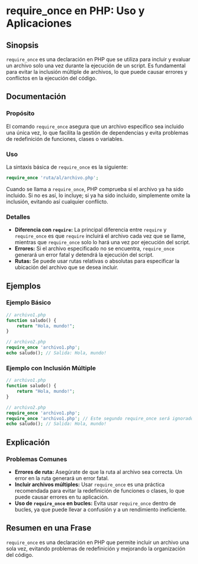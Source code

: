 <!--
Meta Description: # require_once en PHP: Uso y Aplicaciones ## Sinopsis `require_once` es una declaración en PHP que se utiliza para incluir y evaluar un archivo solo u...
Meta Keywords: require_once, php, que, archivo, una
-->

# require_once en PHP: Uso y Aplicaciones

## Sinopsis
`require_once` es una declaración en PHP que se utiliza para incluir y evaluar un archivo solo una vez durante la ejecución de un script. Es fundamental para evitar la inclusión múltiple de archivos, lo que puede causar errores y conflictos en la ejecución del código.

## Documentación
### Propósito
El comando `require_once` asegura que un archivo específico sea incluido una única vez, lo que facilita la gestión de dependencias y evita problemas de redefinición de funciones, clases o variables.

### Uso
La sintaxis básica de `require_once` es la siguiente:

```php
require_once 'ruta/al/archivo.php';
```

Cuando se llama a `require_once`, PHP comprueba si el archivo ya ha sido incluido. Si no es así, lo incluye; si ya ha sido incluido, simplemente omite la inclusión, evitando así cualquier conflicto.

### Detalles
- **Diferencia con `require`:** La principal diferencia entre `require` y `require_once` es que `require` incluirá el archivo cada vez que se llame, mientras que `require_once` solo lo hará una vez por ejecución del script.
- **Errores:** Si el archivo especificado no se encuentra, `require_once` generará un error fatal y detendrá la ejecución del script.
- **Rutas:** Se puede usar rutas relativas o absolutas para especificar la ubicación del archivo que se desea incluir.

## Ejemplos
### Ejemplo Básico
```php
// archivo1.php
function saludo() {
    return "Hola, mundo!";
}

// archivo2.php
require_once 'archivo1.php';
echo saludo(); // Salida: Hola, mundo!
```

### Ejemplo con Inclusión Múltiple
```php
// archivo1.php
function saludo() {
    return "Hola, mundo!";
}

// archivo2.php
require_once 'archivo1.php';
require_once 'archivo1.php'; // Este segundo require_once será ignorado
echo saludo(); // Salida: Hola, mundo!
```

## Explicación
### Problemas Comunes
- **Errores de ruta:** Asegúrate de que la ruta al archivo sea correcta. Un error en la ruta generará un error fatal.
- **Incluir archivos múltiples:** Usar `require_once` es una práctica recomendada para evitar la redefinición de funciones o clases, lo que puede causar errores en tu aplicación.
- **Uso de `require_once` en bucles:** Evita usar `require_once` dentro de bucles, ya que puede llevar a confusión y a un rendimiento ineficiente.

## Resumen en una Frase
`require_once` es una declaración en PHP que permite incluir un archivo una sola vez, evitando problemas de redefinición y mejorando la organización del código.
